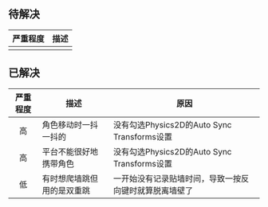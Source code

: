 ## 待解决

| 严重程度 | 描述 |
| -------- | ---- |
|          |      |



## 已解决

| 严重程度 | 描述                       | 原因                                                   |
| :------: | -------------------------- | ------------------------------------------------------ |
|    高    | 角色移动时一抖一抖的       | 没有勾选Physics2D的Auto Sync Transforms设置            |
|    高    | 平台不能很好地携带角色     | 没有勾选Physics2D的Auto Sync Transforms设置            |
|    低    | 有时想爬墙跳但用的是双重跳 | 一开始没有记录贴墙时间，导致一按反向键时就算脱离墙壁了 |


